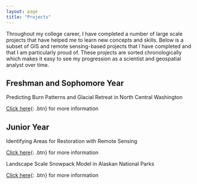 ```yaml
---
layout: page
title: "Projects"
---
```


Throughout my college career, I have completed a number of large scale projects that have helped me to learn new concepts and skills. Below is a subset of GIS and remote sensing-based projects that I have completed and that I am particularly proud of. These projects are sorted chronologically which makes it easy to see my progression as a scientist and geospatial analyst over time. 
  
## Freshman and Sophomore Year

Predicting Burn Patterns and Glacial Retreat in North Central Washington

[Click here](WA_burn.md){: .btn} for more information



## Junior Year

Identifying Areas for Restoration with Remote Sensing

[Click here](AMB_West.md){: .btn} for more information

Landscape Scale Snowpack Model in Alaskan National Parks

[Click here](AK_Snow.md){: .btn} for more information


